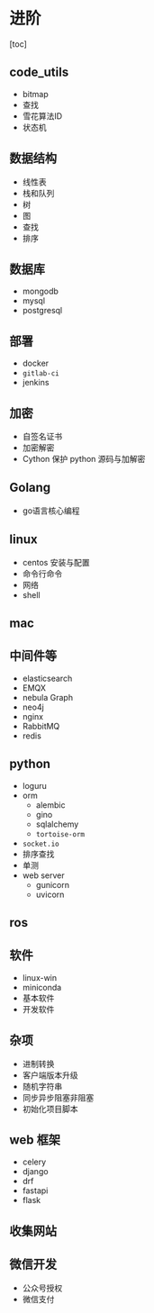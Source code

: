 # 进阶

[toc]

## code_utils

- bitmap
- 查找
- 雪花算法ID
- 状态机

## 数据结构

- 线性表
- 栈和队列
- 树
- 图
- 查找
- 排序

## 数据库

- mongodb
- mysql
- postgresql

## 部署

- docker
- `gitlab-ci`
- jenkins

## 加密

- 自签名证书
- 加密解密
- Cython 保护 python 源码与加解密

## Golang

- go语言核心编程

## linux

- centos 安装与配置
- 命令行命令
- 网络
- shell

## mac

## 中间件等

- elasticsearch
- EMQX
- nebula Graph
- neo4j
- nginx
- RabbitMQ
- redis

## python

- loguru
- orm
  - alembic
  - gino
  - sqlalchemy
  - `tortoise-orm`
- `socket.io`
- 排序查找
- 单测
- web server
  - gunicorn
  - uvicorn

## ros

## 软件

- linux-win
- miniconda
- 基本软件
- 开发软件

## 杂项

- 进制转换
- 客户端版本升级
- 随机字符串
- 同步异步阻塞非阻塞
- 初始化项目脚本

## web 框架

- celery
- django
- drf
- fastapi
- flask

## 收集网站

## 微信开发

- 公众号授权
- 微信支付
